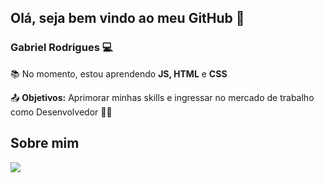 ## Olá, seja bem vindo ao meu GitHub 👋

### Gabriel Rodrigues :computer:

:books: No momento, estou aprendendo  **JS, HTML** e **CSS**

:outbox_tray: **Objetivos:** Aprimorar minhas skills e ingressar no mercado de trabalho como Desenvolvedor :man_technologist:



## Sobre mim

[<img src="https://img.shields.io/badge/linkedin-%230077B5.svg?&style=for-the-badge&logo=linkedin&logoColor=white" />](https://www.linkedin.com/in/gabriel-gomes-rodrigues/)


